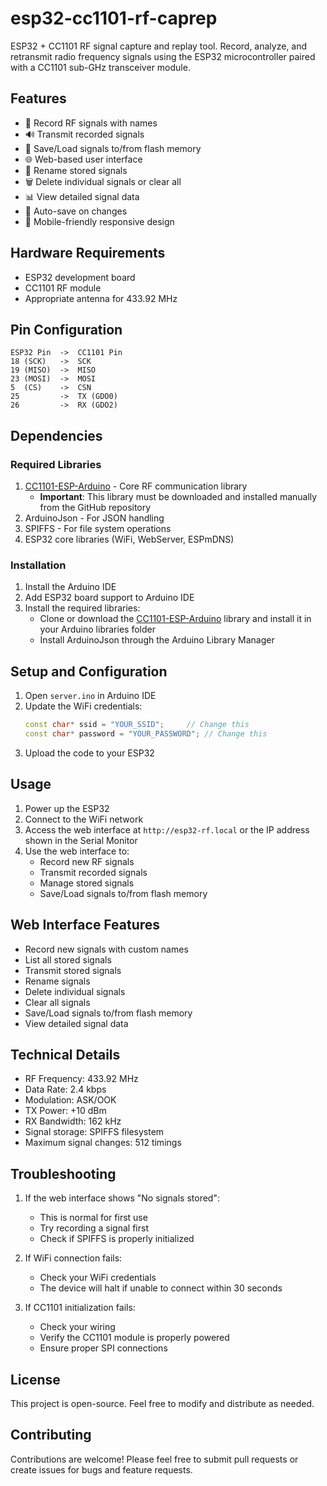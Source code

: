 # esp32-cc1101-rf-caprep
ESP32 + CC1101 RF signal capture and replay tool. Record, analyze, and retransmit radio frequency signals using the ESP32 microcontroller paired with a CC1101 sub-GHz transceiver module.

## Features

- 📡 Record RF signals with names
- 🔊 Transmit recorded signals
- 💾 Save/Load signals to/from flash memory
- 🌐 Web-based user interface
- 📝 Rename stored signals
- 🗑️ Delete individual signals or clear all
- 📊 View detailed signal data
- 🔄 Auto-save on changes
- 📱 Mobile-friendly responsive design

## Hardware Requirements

- ESP32 development board
- CC1101 RF module
- Appropriate antenna for 433.92 MHz

## Pin Configuration

```
ESP32 Pin  ->  CC1101 Pin
18 (SCK)   ->  SCK
19 (MISO)  ->  MISO
23 (MOSI)  ->  MOSI
5  (CS)    ->  CSN
25         ->  TX (GDO0)
26         ->  RX (GDO2)
```

## Dependencies

### Required Libraries

1. [CC1101-ESP-Arduino](https://github.com/wladimir-computin/CC1101-ESP-Arduino) - Core RF communication library
   - **Important**: This library must be downloaded and installed manually from the GitHub repository
2. ArduinoJson - For JSON handling
3. SPIFFS - For file system operations
4. ESP32 core libraries (WiFi, WebServer, ESPmDNS)

### Installation

1. Install the Arduino IDE
2. Add ESP32 board support to Arduino IDE
3. Install the required libraries:
   - Clone or download the [CC1101-ESP-Arduino](https://github.com/wladimir-computin/CC1101-ESP-Arduino) library and install it in your Arduino libraries folder
   - Install ArduinoJson through the Arduino Library Manager

## Setup and Configuration

1. Open `server.ino` in Arduino IDE
2. Update the WiFi credentials:
   ```cpp
   const char* ssid = "YOUR_SSID";     // Change this
   const char* password = "YOUR_PASSWORD"; // Change this
   ```
3. Upload the code to your ESP32

## Usage

1. Power up the ESP32
2. Connect to the WiFi network
3. Access the web interface at `http://esp32-rf.local` or the IP address shown in the Serial Monitor
4. Use the web interface to:
   - Record new RF signals
   - Transmit recorded signals
   - Manage stored signals
   - Save/Load signals to/from flash memory

## Web Interface Features

- Record new signals with custom names
- List all stored signals
- Transmit stored signals
- Rename signals
- Delete individual signals
- Clear all signals
- Save/Load signals to/from flash memory
- View detailed signal data

## Technical Details

- RF Frequency: 433.92 MHz
- Data Rate: 2.4 kbps
- Modulation: ASK/OOK
- TX Power: +10 dBm
- RX Bandwidth: 162 kHz
- Signal storage: SPIFFS filesystem
- Maximum signal changes: 512 timings

## Troubleshooting

1. If the web interface shows "No signals stored":
   - This is normal for first use
   - Try recording a signal first
   - Check if SPIFFS is properly initialized

2. If WiFi connection fails:
   - Check your WiFi credentials
   - The device will halt if unable to connect within 30 seconds

3. If CC1101 initialization fails:
   - Check your wiring
   - Verify the CC1101 module is properly powered
   - Ensure proper SPI connections

## License

This project is open-source. Feel free to modify and distribute as needed.

## Contributing

Contributions are welcome! Please feel free to submit pull requests or create issues for bugs and feature requests.
